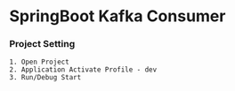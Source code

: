 # SpringBoot Kafka Consumer

### Project Setting
```
1. Open Project
2. Application Activate Profile - dev
3. Run/Debug Start
```

